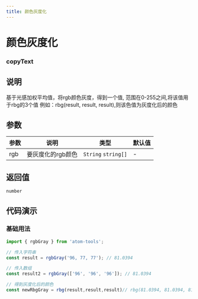 ```yaml
---
title: 颜色灰度化
---
```


# 颜色灰度化

### copyText

## 说明
基于光感加权平均值，将rgb颜色灰度，得到一个值, 范围在0-255之间,将该值用于rbg的3个值 例如：rbg(result, result, result),则该色值为灰度化后的颜色

## 参数

| 参数 | 说明 | 类型   | 默认值 |
| ---- | ---- | ------ | ------ |
| rgb | 要灰度化的rgb颜色 | `String` `string[]` | -      |

## 返回值

`number`

## 代码演示

### 基础用法

```ts
import { rgbGray } from 'atom-tools';

// 传入字符串
const result = rgbGray('96, 77, 77'); // 81.0394

// 传入数组
const result2 = rgbGray(['96', '96', '96']); // 81.0394

// 得到灰度化后的颜色
const newRbgGray = rbg(result,result,result)// rbg(81.0394, 81.0394, 81.0394)

```


    
